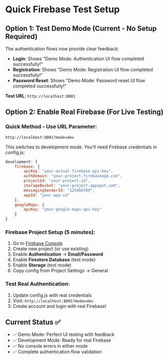 # Quick Firebase Test Setup

## Option 1: Test Demo Mode (Current - No Setup Required)

The authentication flows now provide clear feedback:

- **Login**: Shows "Demo Mode: Authentication UI flow completed successfully!"
- **Registration**: Shows "Demo Mode: Registration UI flow completed successfully!"  
- **Password Reset**: Shows "Demo Mode: Password reset UI flow completed successfully!"

**Test URL**: `http://localhost:8001`

## Option 2: Enable Real Firebase (For Live Testing)

### Quick Method - Use URL Parameter:
`http://localhost:8001?mode=dev`

This switches to development mode. You'll need Firebase credentials in config.js:

```javascript
development: {
    firebase: {
        apiKey: "your-actual-firebase-api-key",
        authDomain: "your-project.firebaseapp.com",
        projectId: "your-project-id", 
        storageBucket: "your-project.appspot.com",
        messagingSenderId: "123456789",
        appId: "your-app-id"
    },
    googleMaps: {
        apiKey: "your-google-maps-api-key"
    }
}
```

### Firebase Project Setup (5 minutes):

1. Go to [Firebase Console](https://console.firebase.google.com/)
2. Create new project (or use existing)
3. Enable **Authentication** → **Email/Password**
4. Enable **Firestore Database** (test mode)
5. Enable **Storage** (test mode)
6. Copy config from Project Settings → General

### Test Real Authentication:
1. Update config.js with real credentials
2. Visit: `http://localhost:8001?mode=dev` 
3. Create account and login with real Firebase!

## Current Status ✅

- ✅ Demo Mode: Perfect UI testing with feedback
- ✅ Development Mode: Ready for real Firebase  
- ✅ No console errors in either mode
- ✅ Complete authentication flow validation
